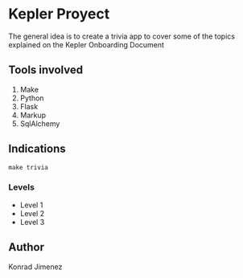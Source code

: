 # Kepler Proyect

The general idea is to create a trivia app to cover some of the topics explained on the Kepler Onboarding Document

## Tools involved

1. Make
2. Python
3. Flask
4. Markup
5. SqlAlchemy

## Indications
```
make trivia
```

### Levels
* Level 1
* Level 2
* Level 3

## Author
Konrad Jimenez
